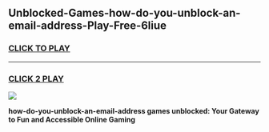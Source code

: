 
## Unblocked-Games-how-do-you-unblock-an-email-address-Play-Free-6liue
<h3>
<a href="https://premium76.site?title=how-do-you-unblock-an-email-address&ref=21A">CLICK TO PLAY</a></h3>
<hr>

<h3>
<a href="https://premium76.site?title=how-do-you-unblock-an-email-address&ref=21A">CLICK 2 PLAY</a>
  
</h3>

<a href="https://premium76.site?title=how-do-you-unblock-an-email-address&ref=21A"><img src="https://clearcache.store/games.png"></a>


**how-do-you-unblock-an-email-address games unblocked: Your Gateway to Fun and Accessible Online Gaming**
